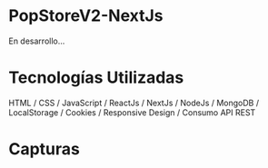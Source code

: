 # PopStoreV2-NextJs
En desarrollo...

# Tecnologías Utilizadas
HTML / CSS / JavaScript / ReactJs / NextJs / NodeJs / MongoDB / LocalStorage / Cookies / Responsive Design / Consumo API REST

# Capturas
<!-- ![alt text](https://github.com/MartinLaRosa27/PopStore-NextJs/blob/main/resources/captura05.png?raw=true) -->
